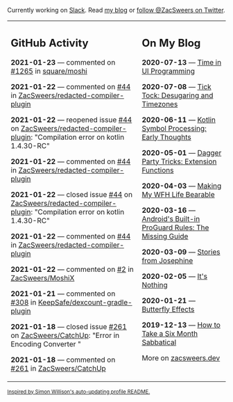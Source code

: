 Currently working on [Slack](https://slack.com/). Read [my blog](https://zacsweers.dev/) or [follow @ZacSweers on Twitter](https://twitter.com/ZacSweers).

<table><tr><td valign="top" width="60%">

## GitHub Activity
<!-- githubActivity starts -->
**2021-01-23** — commented on [#1265](https://github.com/square/moshi/issues/1265#issuecomment-765886666) in [square/moshi](https://api.github.com/repos/square/moshi)

**2021-01-22** — commented on [#44](https://github.com/ZacSweers/redacted-compiler-plugin/issues/44#issuecomment-765600452) in [ZacSweers/redacted-compiler-plugin](https://api.github.com/repos/ZacSweers/redacted-compiler-plugin)

**2021-01-22** — reopened issue [#44](https://api.github.com/repos/ZacSweers/redacted-compiler-plugin/issues/44) on [ZacSweers/redacted-compiler-plugin](https://api.github.com/repos/ZacSweers/redacted-compiler-plugin): "Compilation error on kotlin 1.4.30-RC"

**2021-01-22** — commented on [#44](https://github.com/ZacSweers/redacted-compiler-plugin/issues/44#issuecomment-765252157) in [ZacSweers/redacted-compiler-plugin](https://api.github.com/repos/ZacSweers/redacted-compiler-plugin)

**2021-01-22** — closed issue [#44](https://api.github.com/repos/ZacSweers/redacted-compiler-plugin/issues/44) on [ZacSweers/redacted-compiler-plugin](https://api.github.com/repos/ZacSweers/redacted-compiler-plugin): "Compilation error on kotlin 1.4.30-RC"

**2021-01-22** — commented on [#44](https://github.com/ZacSweers/redacted-compiler-plugin/issues/44#issuecomment-765251352) in [ZacSweers/redacted-compiler-plugin](https://api.github.com/repos/ZacSweers/redacted-compiler-plugin)

**2021-01-22** — commented on [#2](https://github.com/ZacSweers/MoshiX/issues/2#issuecomment-765235641) in [ZacSweers/MoshiX](https://api.github.com/repos/ZacSweers/MoshiX)

**2021-01-21** — commented on [#308](https://github.com/KeepSafe/dexcount-gradle-plugin/issues/308#issuecomment-764401561) in [KeepSafe/dexcount-gradle-plugin](https://api.github.com/repos/KeepSafe/dexcount-gradle-plugin)

**2021-01-18** — closed issue [#261](https://api.github.com/repos/ZacSweers/CatchUp/issues/261) on [ZacSweers/CatchUp](https://api.github.com/repos/ZacSweers/CatchUp): "Error in Encoding Converter "

**2021-01-18** — commented on [#261](https://github.com/ZacSweers/CatchUp/issues/261#issuecomment-762386995) in [ZacSweers/CatchUp](https://api.github.com/repos/ZacSweers/CatchUp)
<!-- githubActivity ends -->
</td><td valign="top" width="40%">

## On My Blog
<!-- blog starts -->
**2020-07-13** — [Time in UI Programming](https://www.zacsweers.dev/time-in-ui/)

**2020-07-08** — [Tick Tock: Desugaring and Timezones](https://www.zacsweers.dev/ticktock-desugaring-timezones/)

**2020-06-11** — [Kotlin Symbol Processing: Early Thoughts](https://www.zacsweers.dev/kotlin-symbol-processor-early-thoughts/)

**2020-05-01** — [Dagger Party Tricks: Extension Functions](https://www.zacsweers.dev/dagger-party-tricks-extension-functions/)

**2020-04-03** — [Making My WFH Life Bearable](https://www.zacsweers.dev/making-wfh-life-bearable/)

**2020-03-16** — [Android's Built-in ProGuard Rules: The Missing Guide](https://www.zacsweers.dev/android-proguard-rules/)

**2020-03-09** — [Stories from Josephine](https://www.zacsweers.dev/stories-from-josephine/)

**2020-02-05** — [It's Nothing](https://www.zacsweers.dev/its-nothing/)

**2020-01-21** — [Butterfly Effects](https://www.zacsweers.dev/butterfly-effects/)

**2019-12-13** — [How to Take a Six Month Sabbatical](https://www.zacsweers.dev/how-to-take-a-six-month-sabbatical/)
<!-- blog ends -->
More on [zacsweers.dev](https://zacsweers.dev/)
</td></tr></table>

<sub><a href="https://simonwillison.net/2020/Jul/10/self-updating-profile-readme/">Inspired by Simon Willison's auto-updating profile README.</a></sub>